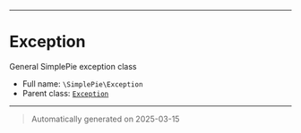 ***

# Exception

General SimplePie exception class



* Full name: `\SimplePie\Exception`
* Parent class: [`Exception`](../Exception.md)






***
> Automatically generated on 2025-03-15
